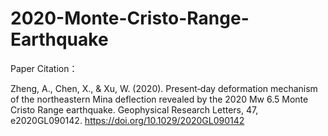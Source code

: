 # 2020-Monte-Cristo-Range-Earthquake

Paper Citation：

Zheng, A., Chen, X., & Xu, W. (2020). Present‐day deformation mechanism of the northeastern Mina deflection revealed by the 2020 Mw 6.5 Monte
Cristo Range earthquake. Geophysical Research Letters, 47, e2020GL090142. https://doi.org/10.1029/2020GL090142
